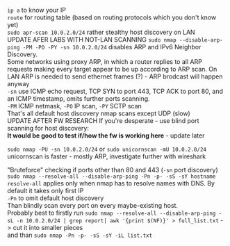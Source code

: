 `ip a` to know your IP  
`route`  for routing table (based on routing protocols which you don't know yet)  
`sudo apr-scan 10.0.2.0/24` rather stealthy host discovery on LAN  
UPDATE AFER LABS WITH NOT-LAN SCANNING
`sudo nmap --disable-arp-ping -PM -PO -PY -sn 10.0.2.0/24` disables ARP and IPv6 Neighbor Discovery.  
Some networks using proxy ARP, in which a router replies to all ARP requests making every target appear to be up according to ARP scan. On LAN ARP is needed to send ethernet frames (?) - ARP brodcast will happen anyway  
`-sn` use ICMP echo request, TCP SYN to port 443, TCP ACK to port 80, and an ICMP timestamp, omits further ports scanning.  
`-PM` ICMP netmask, `-PO` IP scan, `-PY` SCTP scan  
That's all default host discovery nmap scans except UDP (slow)  
UPDATE AFTER FW RESEARCH
If you're desperate - use blind port scanning for host discovery:  
**It would be good to test if/how the fw is working here** - update later  

`sudo nmap -PU -sn 10.0.2.0/24` or `sudo unicornscan -mU 10.0.2.0/24`  
unicornscan is faster - mostly ARP, investigate further with wireshark  

"Bruteforce" checking if ports other than 80 and 443 (`-sn` port discovery)  
`sudo nmap --resolve-all --disable-arp-ping -Pn -p- -sS -sY hostname`  
`resolve-all` applies only when nmap has to resolve names with DNS. By default it takes only first IP  
`-Pn` to omit default host discovery  
Than blindly scan every port on every maybe-existing host.  
Probably best to firstly run `sudo nmap --resolve-all --disable-arp-ping -sL -n 10.0.2.0/24 | grep report| awk '{print $(NF)}' > full_list.txt` -> cut it into smaller pieces  
and than `sudo nmap -Pn -p- -sS -sY -iL list.txt`  
